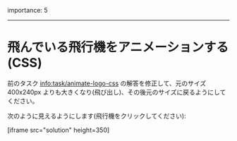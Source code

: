 importance: 5

---

# 飛んでいる飛行機をアニメーションする (CSS)

前のタスク <info:task/animate-logo-css> の解答を修正して、元のサイズ 400x240px よりも大きくなり(飛び出し)、その後元のサイズに戻るようにしてください。

次のように見えるようにします(飛行機をクリックしてください):

[iframe src="solution" height=350]
